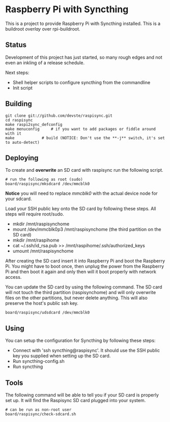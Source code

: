 Raspberry Pi with Syncthing
===========================

This is a project to provide Raspberry Pi with Syncthing installed. This is a buildroot *overlay* over rpi-buildroot.

Status
------

Development of this project has just started, so many rough edges and not even an inkling of a release schedule.

Next steps:
* Shell helper scripts to configure syncthing from the commandline
* Init script

Building
--------

	git clone git://github.com/devste/raspisync.git
	cd raspisync
	make raspi2sync_defconfig
	make menuconfig		# if you want to add packages or fiddle around with it
	make			# build (NOTICE: Don't use the **-j** switch, it's set to auto-detect)

Deploying
---------

To create and **overwrite** an SD card with raspisync run the following script.

    # run the following as root (sudo)
    board/raspisync/mksdcard /dev/mmcblk0
    
**Notice** you will need to replace *mmcblk0* with the actual device node for your sdcard.

Load your SSH public key onto the SD card by following these steps. All steps will require root/sudo.
* mkdir /mnt/raspisynchome
* mount /dev/mmcblk0p3 /mnt/raspisynchome (the third partition on the SD card)
* mkdir /mnt/raspihome
* cat ~/.ssh/id_rsa.pub >> /mnt/raspihome/.ssh/authorized_keys
* umount /mnt/raspisynchome

After creating the SD card insert it into Raspberry Pi and boot the Raspberry Pi. You might have to boot once, then unplug the power from the Raspberry Pi and then boot it again and only then will it boot properly with network access.

You can update the SD card by using the following command. The SD card will not touch the third partition (raspisynchome) and will only overwrite files on the other partitions, but never delete anything. This will also preserve the host's public ssh key.

    board/raspisync/udsdcard /dev/mmcblk0

Using
-----

You can setup the configuration for Syncthing by following these steps:
* Connect with 'ssh syncthing@raspisync'. It should use the SSH public key you supplied when setting up the SD card.
* Run syncthing-config.sh
* Run syncthing

Tools
-----

The following command will be able to tell you if your SD card is properly set up. It will find the Raspisync SD card plugged into your system.

	# can be run as non-root user
	board/raspisync/check-sdcard.sh
